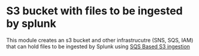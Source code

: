 # S3 bucket with files to be ingested by splunk
This module creates an s3 bucket and other infrastrucutre (SNS, SQS, IAM) that can hold files to be ingested by Splunk using [SQS Based S3 ingestion](http://docs.splunk.com/Documentation/AddOns/released/AWS/SQS-basedS3)
